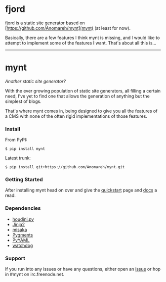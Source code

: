 # fjord

fjord is a static site generator based on 
[https://github.com/Anomareh/mynt](mynt) (at least for now).

Basically, there are a few features I think mynt is missing, and I would like to
attempt to implement some of the features I want. That's about all this is...



----

# mynt

_Another static site generator?_

With the ever growing population of static site generators, all filling a certain need, I've yet to find one that allows the generation of anything but the simplest of blogs.

That's where mynt comes in, being designed to give you all the features of a CMS with none of the often rigid implementations of those features.


### Install

From PyPI:

    $ pip install mynt

Latest trunk:

    $ pip install git+https://github.com/Anomareh/mynt.git


### Getting Started

After installing mynt head on over and give the [quickstart][quickstart] page and [docs][docs] a read.


### Dependencies

+ [houdini.py][houdini]
+ [Jinja2][jinja]
+ [misaka][misaka]
+ [Pygments][pygments]
+ [PyYAML][pyyaml]
+ [watchdog][watchdog]


### Support

If you run into any issues or have any questions, either open an [issue][issues] or hop in #mynt on irc.freenode.net.


[docs]: http://mynt.mirroredwhite.com/
[houdini]: http://python-houdini.61924.nl/
[issues]: https://github.com/Anomareh/mynt/issues
[jinja]: http://jinja.pocoo.org/
[misaka]: http://misaka.61924.nl/
[pygments]: http://pygments.org/
[pyyaml]: http://pyyaml.org/
[quickstart]: http://mynt.mirroredwhite.com/quickstart/
[watchdog]: http://packages.python.org/watchdog/
